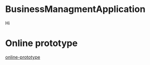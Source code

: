 # BusinessManagmentApplication

Hi


# Online prototype

[online-prototype](http://onlineshopomarcuadrado.ml)

